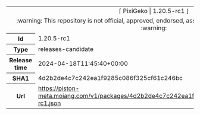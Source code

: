 <html><table>
<tr><td colspan="2" align="center"><img width="0" height="0"><br/>⌈ PixiGeko | 1.20.5-rc1 ⌋<br/><img width="0" height="0"></td></tr>
<tr><td colspan="2" align="center"><img width="0" height="0"><br/>
:warning: This repository is not official, approved, endorsed, associated or connected with Mojang :warning:
<br/><img width="0" height="0"></td></tr>
<tr><th>Id</th><td>1.20.5-rc1</td></tr>
<tr><th>Type</th><td>releases-candidate</td></tr>
<tr><th>Release time</th><td>2024-04-18T11:45:40+00:00</td></tr>
<tr><th>SHA1</th><td>4d2b2de4c7c242ea1f9285c086f325cf61c246bc</td></tr>
<tr><th>Url</th><td><a href="https://piston-meta.mojang.com/v1/packages/4d2b2de4c7c242ea1f9285c086f325cf61c246bc/1.20.5-rc1.json">https://piston-meta.mojang.com/v1/packages/4d2b2de4c7c242ea1f9285c086f325cf61c246bc/1.20.5-rc1.json</a></td></tr>